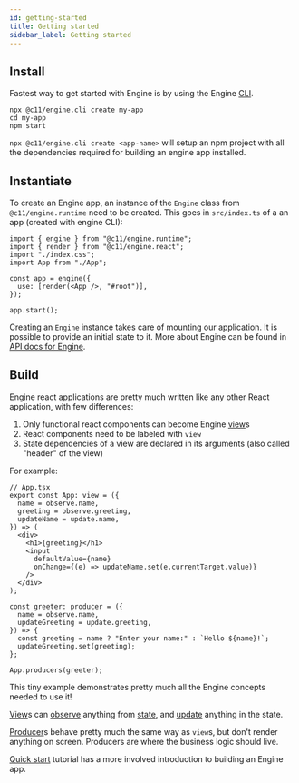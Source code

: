 ```yaml
---
id: getting-started
title: Getting started
sidebar_label: Getting started
---
```


## Install

Fastest way to get started with Engine is by using the Engine
[CLI](https://code11.github.io/engine/docs/cli).

```
npx @c11/engine.cli create my-app
cd my-app
npm start
```

`npx @c11/engine.cli create <app-name>` will setup an npm project with all the dependencies
required for building an engine app installed.

## Instantiate

To create an Engine app, an instance of the `Engine` class from
`@c11/engine.runtime` need to be created. This goes in `src/index.ts` of a
an app (created with engine CLI):

```tsx
import { engine } from "@c11/engine.runtime";
import { render } from "@c11/engine.react";
import "./index.css";
import App from "./App";

const app = engine({
  use: [render(<App />, "#root")],
});

app.start();
```

Creating an `Engine` instance takes care of mounting our application. It is
possible to provide an initial state to it. More about Engine can be found in
[API docs for Engine](/docs/implementations/react).

## Build

Engine react applications are pretty much written like any other React
application, with few differences:

1. Only functional react components can become Engine [view](/docs/api/view)s
2. React components need to be labeled with `view`
3. State dependencies of a view are declared in its arguments (also called
   "header" of the view)

For example:

```tsx
// App.tsx
export const App: view = ({
  name = observe.name,
  greeting = observe.greeting,
  updateName = update.name,
}) => (
  <div>
    <h1>{greeting}</h1>
    <input
      defaultValue={name}
      onChange={(e) => updateName.set(e.currentTarget.value)}
    />
  </div>
);

const greeter: producer = ({
  name = observe.name,
  updateGreeting = update.greeting,
}) => {
  const greeting = name ? "Enter your name:" : `Hello ${name}!`;
  updateGreeting.set(greeting);
};

App.producers(greeter);
```

This tiny example demonstrates pretty much all the Engine concepts needed to use
it!

[View](/docs/api/view)s can [observe](/docs/api/observe) anything from
[state](/docs/concepts/state), and [update](/docs/api/update) anything in the
state.

[Producer](/docs/api/producer)s behave pretty much the same
way as `view`s, but don't render anything on screen. Producers are where the
business logic should live.

[Quick start](/docs/tutorials/react/setup) tutorial has a more involved
introduction to building an Engine app.
